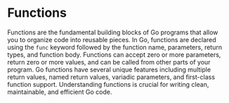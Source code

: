 # Functions

Functions are the fundamental building blocks of Go programs that allow you to organize code into reusable pieces. In Go, functions are declared using the `func` keyword followed by the function name, parameters, return types, and function body. Functions can accept zero or more parameters, return zero or more values, and can be called from other parts of your program. Go functions have several unique features including multiple return values, named return values, variadic parameters, and first-class function support. Understanding functions is crucial for writing clean, maintainable, and efficient Go code.